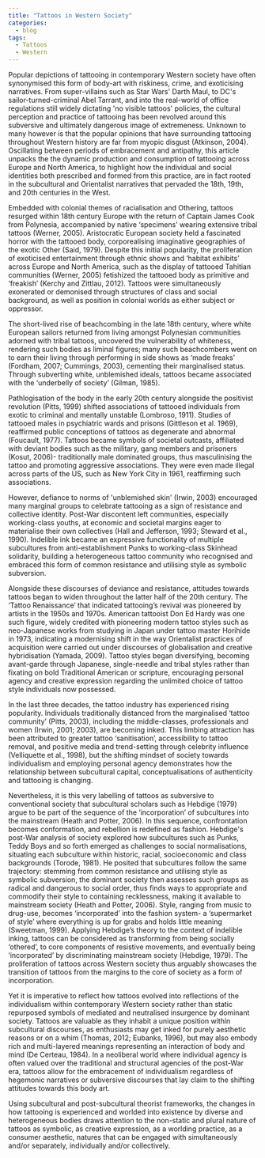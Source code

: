 ```yaml
---
title: "Tattoos in Western Society"
categories:
  - blog
tags:
  - Tattoos 
  - Western
---
```


Popular depictions of tattooing in contemporary Western society have often synonymised this form of body-art with riskiness, crime, and exoticising narratives. From super-villains such as Star Wars' Darth Maul, to DC's sailor-turned-criminal Abel Tarrant, and into the real-world of office regulations still widely dictating 'no visible tattoos' policies, the cultural perception and practice of tattooing has been revolved around this subversive and ultimately dangerous image of extremeness. Unknown to many however is that the popular opinions that have surrounding tattooing throughout Western history are far from myopic disgust (Atkinson, 2004). Oscillating between periods of embracement and antipathy, this article unpacks the the dynamic production and consumption of tattooing across Europe and North America, to highlight how the individual and social identities both prescribed and formed from this practice, are in fact rooted in the subcultural and Orientalist narratives that pervaded the 18th, 19th, and 20th centuries in the West.

Embedded with colonial themes of racialisation and Othering, tattoos resurged within 18th century Europe with the return of Captain James Cook from Polynesia, accompanied by native ‘specimens’ wearing extensive tribal tattoos (Werner, 2005). Aristocratic European society held a fascinated horror with the tattooed body, corporealising imaginative geographies of the exotic Other (Said, 1979). Despite this initial popularity, the proliferation of exoticised entertainment through ethnic shows and ‘habitat exhibits’ across Europe and North America, such as the display of tattooed Tahitian communities (Werner, 2005) fetishized the tattooed body as primitive and ‘freakish’ (Kerchy and Zittlau, 2012). Tattoos were simultaneously exonerated or demonised through structures of class and social background, as well as position in colonial worlds as either subject or oppressor.

The short-lived rise of beachcombing in the late 18th century, where white European sailors returned from living amongst Polynesian communities adorned with tribal tattoos, uncovered the vulnerability of whiteness, rendering such bodies as liminal figures; many such beachcombers went on to earn their living through performing in side shows as ‘made freaks’ (Fordham, 2007; Cummings, 2003), cementing their marginalised status. Through subverting white, unblemished ideals, tattoos became associated with the ‘underbelly of society’ (Gilman, 1985).

Pathlogisation of the body in the early 20th century alongside the positivist revolution (Pitts, 1999) shifted associations of tattooed individuals from exotic to criminal and mentally unstable (Lombroso, 1911). Studies of tattooed males in psychiatric wards and prisons (Gittleson et al. 1969), reaffirmed public conceptions of tattoos as degenerate and abnormal (Foucault, 1977). Tattoos became symbols of societal outcasts, affiliated with deviant bodies such as the military, gang members and prisoners (Kosut, 2006)- traditionally male dominated groups, thus masculinising the tattoo and promoting aggressive associations. They were even made illegal across parts of the US, such as New York City in 1961, reaffirming such associations.

However, defiance to norms of 'unblemished skin' (Irwin, 2003) encouraged many marginal groups to celebrate tattooing as a sign of resistance and collective identity. Post-War discontent left communities, especially working-class youths, at economic and societal margins eager to materialise their own collectives (Hall and Jefferson, 1993; Steward et al., 1990). Indelible ink became an expressive functionality of multiple subcultures from anti-establishment Punks to working-class Skinhead solidarity, building a heterogeneous tattoo community who recognised and embraced this form of common resistance and utilising style as symbolic subversion.  

Alongside these discourses of deviance and resistance, attitudes towards tattoos began to widen throughout the latter half of the 20th century. The ‘Tattoo Renaissance’ that indicated tattooing’s revival was pioneered by artists in the 1950s and 1970s. American tattooist Don Ed Hardy was one such figure, widely credited with pioneering modern tattoo styles such as neo-Japanese works from studying in Japan under tattoo master Horihide in 1973, indicating a modernising shift in the way Orientalist practices of acquisition were carried out under discourses of globalisation and creative hybridisation (Yamada, 2009). Tattoo styles began diversifying, becoming avant-garde through Japanese, single-needle and tribal styles rather than fixating on bold Traditional American or scripture,  encouraging personal agency and creative expression regarding the unlimited choice of tattoo style individuals now possessed.

In the last three decades, the tattoo industry has experienced rising popularity. Individuals traditionally distanced from the marginalised ‘tattoo community’ (Pitts, 2003), including the middle-classes, professionals and women (Irwin, 2001; 2003), are becoming inked. This limbing attraction has been attributed to greater tattoo ‘sanitisation’, accessibility to tattoo removal, and positive media and trend-setting through celebrity influence (Velliquette et al., 1998), but the shifting mindset of society towards individualism and employing personal agency demonstrates how the relationship between subcultural capital, conceptualisations of authenticity and tattooing is changing.

Nevertheless, it is this very labelling of tattoos as subversive to conventional society that subcultural scholars such as Hebdige (1979) argue to be part of the sequence of the ‘incorporation’ of subcultures into the mainstream (Heath and Potter, 2006). In this sequence, confrontation becomes conformation, and rebellion is redefined as fashion. Hebdige's post-War analysis of society explored how subcultures such as Punks, Teddy Boys and so forth emerged as challenges to social normalisations, situating each subculture within historic, racial, socioeconomic and class backgrounds (Torode, 1981). He posited that subcultures follow the same trajectory: stemming from common resistance and utilising style as symbolic subversion, the dominant society then assesses such groups as radical and dangerous to social order, thus finds ways to appropriate and commodify their style to containing recklessness, making it available to mainstream society (Heath and Potter, 2006). Style, ranging from music to drug-use, becomes ‘incorporated’ into the fashion system- a ‘supermarket of style’ where everything is up for grabs and holds little meaning (Sweetman, 1999). Applying Hebdige’s theory to the context of indelible inking, tattoos can be considered as transforming from being socially ‘othered’, to core components of resistive movements, and eventually being ‘incorporated’ by discriminating mainstream society (Hebdige, 1979). The proliferation of tattoos across Western society thus arguably showcases the transition of tattoos from the margins to the core of society as a form of incorporation.

Yet it is imperative to reflect how tattoos evolved into reflections of the individualism within contemporary Western society rather than static repurposed symbols of mediated and neutralised insurgence by dominant society. Tattoos are valuable as they inhabit a unique position within subcultural discourses, as enthusiasts may get inked for purely aesthetic reasons or on a whim (Thomas, 2012; Eubanks, 1996), but may also embody rich and multi-layered meanings representing an interaction of body and mind (De Certeau, 1984). In a neoliberal world where individual agency is often valued over the traditional and structural agencies of the post-War era, tattoos allow for the embracement of individualism regardless of hegemonic narratives or subversive discourses that lay claim to the shifting attitudes towards this body art.

Using subcultural and post-subcultural theorist frameworks, the changes in how tattooing is experienced and worlded into existence by diverse and heterogeneous bodies draws attention to the non-static and plural nature of tattoos as symbolic, as creative expression, as a worlding practice, as a consumer aesthetic, natures that can be engaged with simultaneously and/or separately, individually and/or collectively. 
